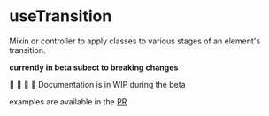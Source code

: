 # useTransition

Mixin or controller to apply classes to various stages of an element's transition.

**currently in beta subect to breaking changes**


🚧 🚧 🚧 🚧 Documentation is in WIP during the beta

examples are available in the [PR](https://github.com/stimulus-use/stimulus-use/pull/77)
